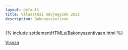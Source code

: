 ```yaml
---
layout: default
title: Választási névjegyzék 2022
description: Bakonyszentiván
---
```


{% include settlementHTMLs/Bakonyszentivaan.html %}

[Vissza](./)